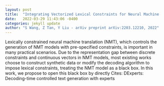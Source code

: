 ```yaml
---
layout: post
title:  "Integrating Vectorized Lexical Constraints for Neural Machine Translation"
date:   2022-03-29 11:43:06 -0400
categories: jekyll update
author: "S Wang, Z Tan, Y Liu - arXiv preprint arXiv:2203.12210, 2022"
---
```

Lexically constrained neural machine translation (NMT), which controls the generation of NMT models with pre-specified constraints, is important in many practical scenarios. Due to the representation gap between discrete constraints and continuous vectors in NMT models, most existing works choose to construct synthetic data or modify the decoding algorithm to impose lexical constraints, treating the NMT model as a black box. In this work, we propose to open this black box by directly Cites: DExperts: Decoding-time controlled text generation with experts